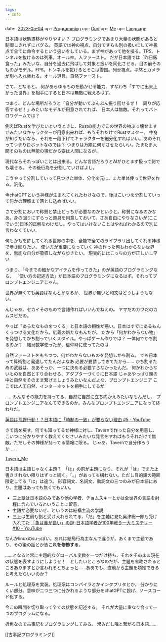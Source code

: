 ```yaml
---
tags:
 - Info
---
```


date:: [2023-05-04](/Daily_Note/2023-05-04.md)
up:: [Programming](../Bar/Program/Programming.md)
up:: [God](../Bar/Novel/Topics/God.md)
up:: [Me](../Bar/Novel/Chaos/Me.md)
up:: [Language](../Bar/Novel/Topics/Language.md)

日本語は状態遷移がやりやすい？
プログラミングであまり大量の状態があると制御しきれずにバグる。
英語では神の視点、自分ですらも別の扱いにして神視点で全てに命令するという扱いをしている。まず神があって他を操る。TPS。トンネルを抜けるのは列車。オール神。人ファースト。
だが日本語では「昨日飯食った」みたいな、自分を過去に飛ばして対象と扱いを同化させる。目の前そのものがモデル。FPS。トンネルを抜けるとそこは雪国。列車視点。平然とカメラが別へ入れ替わる。オール道具。自然ファースト。

さて、となると。
何かあらゆるものを動かせる能力、すなわち「すでに出来上がった世界」を相手にすると日本は無敵に戦えるはず。

つまり、どんな場所だろうと「自分が動いてぶんぶん振り回せるぜ！　周りが応答するぜ！」みたいなモデルが用意されてれば、
日本人は無敵。それってバトロワゲームでは？

例えばRustを学びたいというときに、Rustの能力でこの世界の物ぶっ壊せますぜみたいなキャラクターが用意出来れば、もうそれだけでRustマスター。
中身が知りたいなら、それを一段下げてキャラクターを細分化すればいい。あのそれってつまりロボットなのでは？
つまりは万能に何かさせたらいい。たまたま人間そのものは無能の塊だから姿は人間になるが。

現代ならそれっぽいことは出来る。どんな言語だろうとAIがひとまず扱って何でも壊せる。
その後行為を分割していけばよし。

こうやって分割していって見つけた単体、分化を元に、また単体使って世界を作る。汎化。

今chatGPTという神様が生まれてくれたわけなので、後はこいつを分割していって何かの理解まで落とし込めばいい。

さて分割において称賛と禁止どっちが必要なのかというと。称賛になるのかなあ。身の回りにずらっと道具を用意しておいて、さあ自由にやりなさいが(ここでいう)日本的正解なわけだし。やってはいけないことはやればわかるので別に言わなくていい。

何もかもを許してくれる世界の中を、全能で全てのライブラリ出してくれる神様で歩き回りたい。
	使い方が重要になっていく
神の作った何もわからない世界を、無能な自分が吸収しながら歩きたい。
	現実的にはこっちの方が正しいし早い

つまり、「今までの細かなアイテムを作ってきた」のが英語のプログラミングなら、
「使い方の記述方法」が日本語のプログラミングになるはず。それってプロンプトエンジニアじゃん。

世界が無くても英語はなんとかなるが、
世界が無いと和文はどうしようもない。

んじゃあ、セカイそのもので言語作ればいいんでねえの。
ヤマだのカワだのカムスビだの。

やっぱ「あらたなものをつくる」と日本語の相性が悪い。日本はすでにあるもんくっつける文化だから。広義の新たなもんだが。
だから「何かわからない物」を発想してかち割っていくスタイル。やっぱゲーム作りでは？
	一体何でかち割るのか？　結局数学使ったが、信仰時に使ってたのは

自然ファーストをもちつつ、何かわからないものを発想しかち割る。
	でも日本って算術割と発達してたんだよなあ
	必要が要請してきてたから……
	かち割るための武器は、ああそっか、一つに決める必要すらなかったんだ。
	何かわからないものを自然とすり合わせる、アダプターづくりに日本語
		じゃあやっぱり頭の中と自然をそのまま繋げましょうみたいなんだよな、プロンプトエンジニア
		ここでは人工自然、インターネットを相手にしてるが

……みんなその能力を持ってる、自然に自然に立ち向かえみたいなもんだし、
プロンプトエンジニアなんてできるのか。みんなプロンプトエンジニアになって終わりだ。

[英語は荒野行動！？日本語に「時制の一致」が要らない理由 #5 - YouTube](https://youtu.be/UEc3nobDjMk)


さて話を戻す。何でも知ってるぜ神様に対し、Tavernで作った自分を用意し、
こいつに分かりやすく教えてくださいみたいな発言をすればもうそれだけで無敵。ただしその神様が持ってる情報に限る。
じゃあ、Tavernで自分作ろうか……

[Tavern_Me](Tavern_Me.md)



日本語は主語じゃなく主題？　「は」の前が主題になり、それが「は」でまた上書きされない限りはずっと続く。「。」があっても構わない。ただし目的語の範囲限定してる「は」は違う。
形容詞文、名詞文、動詞文の三つのみが日本語にあり、主題はあっても無くてもいい。

- 三上章は日本語のみであり他の学者、チョムスキーとかは全世界の言語を射程に含んでいるということに留意。
- 主語が必要ないぜ、というのは結構主流の学説
- 三上は生前も割と受け入れられてる、「だ」を主軸に見た奥津総一郎も受け入れてた
[「象は鼻が長い」の謎-日本語学者が100年戦う一大ミステリー #10 - YouTube](https://youtu.be/yzTqAU_kiKM)

なんかlinuxのsuっぽい。あれは結局行為主なんで違うが。あくまで主題であり、その後の話とか皆**これを修飾する**。

……となると常に主題的なグローバル変数を一つだけ持ち、それをそのまま現在の状態を表すようにしようぜ！　としたいところなのだが、主題を省略されるところありますとか言われるとちょっと……ああでも、直前から主題を類推できると考えたらいいのか？

ルールと処理系を実装。処理系はコンパイラとかインタプリタとか。
分かりにくい部分、意味が二つ三つに分かれるような部分をchatGPTに投げ、ソースコード化する。

今この瞬間を切り取って全ての状態を記述する。
それが大量に重なり合って一つのプログラムになる。

折角なので古事記をプログラミングしてみる。
滲みだし隣と繋がる日本語……

[[古事記プログラミング]]